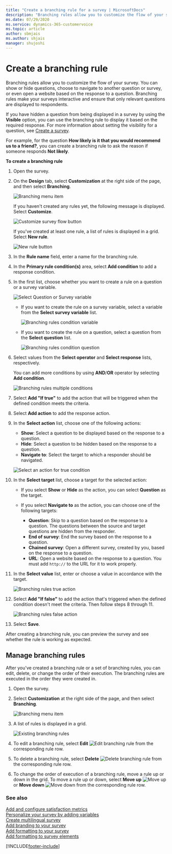 ```yaml
---
title: "Create a branching rule for a survey | MicrosoftDocs"
description: "Branching rules allow you to customize the flow of your survey. This topic explains how to create branching rules for a survey with Dynamics 365 Customer Voice."
ms.date: 07/29/2020
ms.service: dynamics-365-customervoice
ms.topic: article
author: sbmjais
ms.author: shjais
manager: shujoshi
---
```


# Create a branching rule

Branching rules allow you to customize the flow of your survey. You can show or hide questions, choose to navigate to another question or survey, or even open a website based on the response to a question. Branching rules make your surveys interactive and ensure that only relevant questions are displayed to respondents.

If you have hidden a question from being displayed in a survey by using the **Visible** option, you can use the branching rule to display it based on the required response. For more information about setting the visibility for a question, see [Create a survey](create-survey.md).

For example, for the question **How likely is it that you would recommend us to a friend?**, you can create a branching rule to ask the reason if someone responds **Not likely**.

**To create a branching rule**

1. Open the survey.

2. On the **Design** tab, select **Customization** at the right side of the page, and then select **Branching**.

   ![Branching menu item](media/branching-menu.png "Branching menu item")

    If you haven't created any rules yet, the following message is displayed. Select **Customize**.

    ![Customize survey flow button](media/customize-survey-flow-button.png "Customize survey flow button") 

    If you've created at least one rule, a list of rules is displayed in a grid. Select **New rule**.

    ![New rule button](media/existing-rules.png "New rule button")

3. In the **Rule name** field, enter a name for the branching rule.

4. In the **Primary rule condition(s)** area, select **Add condition** to add a response condition.

5. In the first list, choose whether you want to create a rule on a question or a survey variable.

    ![Select Question or Survey variable](media/select-ques-var.png "Select Question or Survey variable")

   - If you want to create the rule on a survey variable, select a variable from the **Select survey variable** list.

     ![Branching rules condition variable](media/branch-condition-variable.png "Branching rules condition variable")

   - If you want to create the rule on a question, select a question from the **Select question** list.

     ![Branching rules condition question](media/branch-condition-question.png "Branching rules condition question")

6. Select values from the **Select operator** and **Select response** lists, respectively.

   You can add more conditions by using **AND**/**OR** operator by selecting **Add condition**.

    ![Branching rules multiple conditions](media/branch-multi-condition.png "Branching rules multiple conditions")

7. Select **Add "If true"** to add the action that will be triggered when the defined condition meets the criteria.

8. Select **Add action** to add the response action.

9. In the **Select action** list, choose one of the following actions:

    - **Show**: Select a question to be displayed based on the response to a question.
    - **Hide**: Select a question to be hidden based on the response to a question.
    - **Navigate to**: Select the target to which a responder should be navigated.

   ![Select an action for true condition](media/branch-true-select-action.png "Select an action for a true condition")

10. In the **Select target** list, choose a target for the selected action:

    - If you select **Show** or **Hide** as the action, you can select **Question** as the target.

    - If you select **Navigate to** as the action, you can choose one of the following targets:

      - **Question**: Skip to a question based on the response to a question. The questions between the source and target questions are hidden from the responder.
      - **End of survey**: End the survey based on the response to a question.
      - **Chained survey**: Open a different survey, created by you, based on the response to a question.
      - **URL**: Open a website based on the response to a question. You must add `http://` to the URL for it to work properly.

11. In the **Select value** list, enter or choose a value in accordance with the target.

    ![Branching rules true action](media/branch-true-action.png "Branching rules true action")

12. Select **Add "If false"** to add the action that's triggered when the defined condition doesn't meet the criteria. Then follow steps 8 through 11.

    ![Branching rules false action](media/branch-false-action.png "Branching rules false action")

13. Select **Save**.

After creating a branching rule, you can preview the survey and see whether the rule is working as expected.

## Manage branching rules

After you've created a branching rule or a set of branching rules, you can edit, delete, or change the order of their execution. The branching rules are executed in the order they were created in.

1. Open the survey.

2. Select **Customization** at the right side of the page, and then select **Branching**.

    ![Branching menu item](media/branching-menu.png "Branching menu item")

3. A list of rules is displayed in a grid.

    ![Existing branching rules](media/existing-rules.png "Existing branching rules")

4. To edit a branching rule, select **Edit** ![Edit branching rule](media/edit-rule.png "Edit branching rule") from the corresponding rule row.

5. To delete a branching rule, select **Delete** ![Delete branching rule](media/delete-rule.png "Delete branching rule") from the corresponding rule row.

6. To change the order of execution of a branching rule, move a rule up or down in the grid. To move a rule up or down, select **Move up** ![Move up](media/move-up-rule.png "Move up") or **Move down** ![Move down](media/move-down-rule.png "Move down") from the corresponding rule row.

### See also

[Add and configure satisfaction metrics](satisfaction-metrics.md)<br>
[Personalize your survey by adding variables](personalize-survey.md)<br>
[Create multilingual survey](create-multilingual-survey.md)<br>
[Add branding to your survey](survey-branding.md)<br>
[Add formatting to your survey](survey-formatting.md)<br>
[Add formatting to survey elements](survey-text-format.md)


[!INCLUDE[footer-include](includes/footer-banner.md)]
